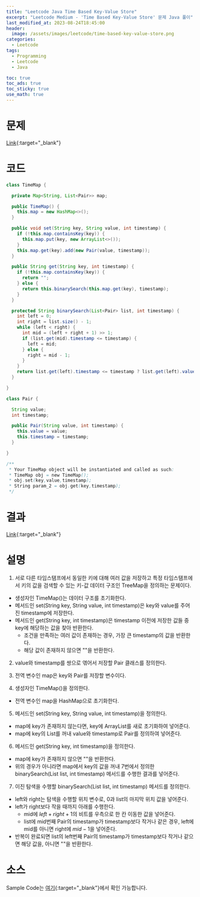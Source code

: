 ```yaml
---
title: "Leetcode Java Time Based Key-Value Store"
excerpt: "Leetcode Medium - 'Time Based Key-Value Store' 문제 Java 풀이"
last_modified_at: 2023-08-24T18:45:00
header:
  image: /assets/images/leetcode/time-based-key-value-store.png
categories:
  - Leetcode
tags:
  - Programming
  - Leetcode
  - Java

toc: true
toc_ads: true
toc_sticky: true
use_math: true
---
```

# 문제
[Link](https://leetcode.com/problems/time-based-key-value-store){:target="_blank"}

# 코드
```java
class TimeMap {

  private Map<String, List<Pair>> map;

  public TimeMap() {
    this.map = new HashMap<>();
  }

  public void set(String key, String value, int timestamp) {
    if (!this.map.containsKey(key)) {
      this.map.put(key, new ArrayList<>());
    }
    this.map.get(key).add(new Pair(value, timestamp));
  }

  public String get(String key, int timestamp) {
    if (!this.map.containsKey(key)) {
      return "";
    } else {
      return this.binarySearch(this.map.get(key), timestamp);
    }
  }

  protected String binarySearch(List<Pair> list, int timestamp) {
    int left = 0;
    int right = list.size() - 1;
    while (left < right) {
      int mid = (left + right + 1) >> 1;
      if (list.get(mid).timestamp <= timestamp) {
        left = mid;
      } else {
        right = mid - 1;
      }
    }
    return list.get(left).timestamp <= timestamp ? list.get(left).value : "";
  }

}

class Pair {

  String value;
  int timestamp;

  public Pair(String value, int timestamp) {
    this.value = value;
    this.timestamp = timestamp;
  }

}

/**
 * Your TimeMap object will be instantiated and called as such:
 * TimeMap obj = new TimeMap();
 * obj.set(key,value,timestamp);
 * String param_2 = obj.get(key,timestamp);
 */
```

# 결과
[Link](https://leetcode.com/problems/time-based-key-value-store/submissions/1030382892/){:target="_blank"}

# 설명
1. 서로 다른 타임스탬프에서 동일한 키에 대해 여러 값을 저장하고 특정 타임스탬프에서 키의 값을 검색할 수 있는 키-값 데이터 구조인 TreeMap을 정의하는 문제이다.
- 생성자인 TimeMap()는 데이터 구조를 초기화한다.
- 메서드인 set(String key, String value, int timestamp)은 key와 value를 주어진 timestamp에 저장한다.
- 메서드인 get(String key, int timestamp)은 timestamp 이전에 저장한 값들 중 key에 해당하는 값을 찾아 반환한다.
  - 조건을 만족하는 여러 값이 존재하는 경우, 가장 큰 timestamp의 값을 반환한다.
  - 해당 값이 존재하지 않으면 ""을 반환한다.

2. value와 timestamp를 쌍으로 엮어서 저장할 Pair 클래스를 정의한다.

3. 전역 변수인 map은 key와 Pair를 저장할 변수이다.

4. 생성자인 TimeMap()을 정의한다.
- 전역 변수인 map을 HashMap으로 초기화한다.

5. 메서드인 set(String key, String value, int timestamp)을 정의한다.
- map에 key가 존재하지 않는다면, key에 ArrayList를 새로 초기화하여 넣어준다.
- map에 key의 List를 꺼내 value와 timestamp로 Pair를 정의하여 넣어준다.

6. 메서드인 get(String key, int timestamp)을 정의한다.
- map에 key가 존재하지 않으면 ""을 반환한다.
- 위의 경우가 아니라면 map에서 key의 값을 꺼내 7번에서 정의한 binarySearch(List<Pair> list, int timestamp) 메서드를 수행한 결과를 넣어준다.

7. 이진 탐색을 수행할 binarySearch(List<Pair> list, int timestamp) 메서드를 정의한다.
- left와 right는 탐색을 수행할 위치 변수로, 0과 list의 마지막 위치 값을 넣어준다.
- left가 right보다 작을 때까지 아래를 수행한다.
  - mid에 $left + right + 1$의 비트를 우측으로 한 칸 이동한 값을 넣어준다.
  - list에 mid번째 Pair의 timestamp가 timestamp보다 작거나 같은 경우, left에 mid를 아니면 right에 $mid - 1$을 넣어준다.
- 반복이 완료되면 list의 left번째 Pair의 timestamp가 timestamp보다 작거나 같으면 해당 값을, 아니면 ""을 반환한다.

# 소스
Sample Code는 [여기](https://github.com/GracefulSoul/leetcode/blob/master/src/main/java/gracefulsoul/problems/TimeBasedKeyValueStore.java){:target="_blank"}에서 확인 가능합니다.